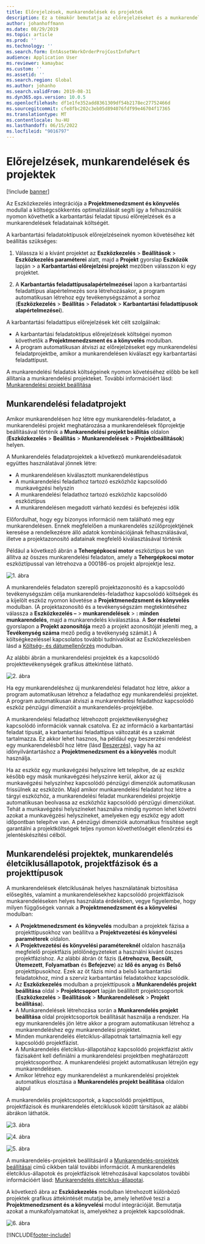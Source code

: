 ```yaml
---
title: Előrejelzések, munkarendelések és projektek
description: Ez a témakör bemutatja az előrejelzéseket és a munkarendelések integrációját az Eszközkezelés projektvezetési és könyvelési modullal.
author: johanhoffmann
ms.date: 08/29/2019
ms.topic: article
ms.prod: ''
ms.technology: ''
ms.search.form: EntAssetWorkOrderProjCostInfoPart
audience: Application User
ms.reviewer: kamaybac
ms.custom: ''
ms.assetid: ''
ms.search.region: Global
ms.author: johanho
ms.search.validFrom: 2019-08-31
ms.dyn365.ops.version: 10.0.5
ms.openlocfilehash: df1e1fe352add8361309df54b2178ec27752466d
ms.sourcegitcommit: cfe8fbc202c3eb05d894076fdf99e46704f17365
ms.translationtype: MT
ms.contentlocale: hu-HU
ms.lasthandoff: 06/15/2022
ms.locfileid: "9016797"
---
```

# <a name="forecasts-work-orders-and-projects"></a>Előrejelzések, munkarendelések és projektek

[!include [banner](../../includes/banner.md)]

 

Az Eszközkezelés integrációja a **Projektmenedzsment és könyvelés** modullal a költségcsökkentés optimalizálását segíti így a felhasználók nyomon követhetik a karbantartási feladat típusú előrejelzések és a munkarendelések feladatainak költségét.

A karbantartási feladatoktípusok előrejelzéseinek nyomon követéséhez két beállítás szükséges:

1. Válassza ki a kívánt projektet az **Eszközkezelés** > **Beállítások** > **Eszközkezelés paraméterei** alatt, majd a **Projekt** gyorslap **Eszközök** lapján > a **Karbantartási előrejelzési projekt** mezőben válasszon ki egy projektet.

2. A **Karbantartás feladattípusalapértelmezései** lapon a karbantartási feladattípus alapértelmezés sora létrehozásakor, a program automatikusan létrehoz egy tevékenységszámot a sorhoz (**Eszközkezelés** > **Beállítás** > **Feladatok** > **Karbantartási feladattípusok alapértelmezései**).

A karbantartási feladattípus előrejelzések két célt szolgálnak: 

- A karbantartási feladatoktípus előrejelzések költségei nyomon követhetők a **Projektmenedzsment és a könyvelés** modulban. 
- A program automatikusan átviszi az előrejelzéseket egy munkarendelési feladatprojektbe, amikor a munkarendelésen kiválaszt egy karbantartási feladattípust.

A munkarendelési feladatok költségeinek nyomon követéséhez előbb be kell állítania a munkarendelési projekteket. További információért lásd: [Munkarendelési projekt beállítása](../setup-for-work-orders/work-order-project-setup.md)

## <a name="work-order-job-projects"></a>Munkarendelési feladatprojekt

Amikor munkarendelésen hoz létre egy munkarendelés-feladatot, a munkarendelési projekt meghatározása a munkarendelések főprojektje beállításával történik a **Munkarendelési projekt beállítás** oldalon (**Eszközkezelés** > **Beállítás** > **Munkarendelések** > **Projektbeállítások**) helyen.

A Munkarendelés feladatprojektek a következő munkarendelésadatok együttes használatával jönnek létre:

- A munkarendelésen kiválasztott munkarendeléstípus 
- A munkarendelési feladathoz tartozó eszközhöz kapcsolódó munkavégzési helyszín
- A munkarendelési feladathoz tartozó eszközhöz kapcsolódó eszköztípus  
- A munkarendelésen megadott várható kezdési és befejezési idők  

Előfordulhat, hogy egy bizonyos információ nem található meg egy munkarendelésen. Ennek megfelelően a munkarendelés szülőprojektjének keresése a rendelkezésre álló adatok kombinációjának felhasználásával, illetve a projektazonosító adatainak megfelelő kiválasztásával történik

Például a következő ábrán a **Tehergépkocsi motor** eszköztípus be van állítva az összes munkarendelési feladaton, amely a **Tehergépkocsi motor** eszköztípussal van létrehozva a 000186-os projekt alprojektje lesz.

![1. ábra](media/01-integration-to-pma.png)

A munkarendelés feladaton szereplő projektazonosító és a kapcsolódó tevékenységszám célja munkarendelés-feladathoz kapcsolódó költségek és a kijelölt eszköz nyomon követése a **Projektmenedzsment és könyvelés** modulban. (A projektazonosító és a tevékenységszám megtekintéséhez válassza a **Eszközkezelés –** > **munkarendelések** > **: minden munkarendelés**, majd a munkarendelés kiválasztása. A **Sor részletei** gyorslapon a **Projekt azonosítója** mező a projekt azonosítóját jeleníti meg, a **Tevékenység száma** mező pedig a tevékenység számát.) A költségkezeléssel kapcsolatos további tudnivalókat az Eszközkezelésben lásd a [Költség- és dátumellenőrzés](../controlling-and-reporting/cost-and-date-control.md) modulban.

Az alábbi ábrán a munkarendelési projektek és a kapcsolódó projekttevékenységek grafikus áttekintése látható.

![2. ábra](media/02-integration-to-pma.png)

Ha egy munkarendeléshez új munkarendelési feladatot hoz létre, akkor a program automatikusan létrehoz a feladathoz egy munkarendelési projektet. A program automatikusan átviszi a munkarendelési feladathoz kapcsolódó eszköz pénzügyi dimenzióit a munkarendelés-projektjébe.

A munkarendelési feladathoz létrehozott projekttevékenységhez kapcsolódó információk vannak csatolva. Ez az információ a karbantartási feladat típusát, a karbantartási feladattípus változatát és a szakmát tartalmazza. Ez akkor lehet hasznos, ha például egy beszerzési rendelést egy munkarendelésből hoz létre (lásd [Beszerzés](../work-orders/procurement.md)), vagy ha az időnyilvántartáshoz a **Projektmenedzsment és a könyvelés** modult használja.

Ha az eszköz egy munkavégzési helyszínre lett telepítve, de az eszköz később egy másik munkavégzési helyszínre kerül, akkor az új munkavégzési helyszínhez kapcsolódó pénzügyi dimenziók automatikusan frissülnek az eszközön. Majd amikor munkarendelési feladatot hoz létre a tárgyi eszközhöz, a munkarendelési feladat munkarendelési projektje automatikusan beolvassa az eszközhöz kapcsolódó pénzügyi dimenziókat. Tehát a munkavégzési helyszíneket használva mindig nyomon lehet követni azokat a munkavégzési helyszíneket, amelyeken egy eszköz egy adott időpontban telepítve van. A pénzügyi dimenziók automatikus frissítése segít garantálni a projektköltségek teljes nyomon követhetőségét ellenőrzési és jelentéskészítési célból.

## <a name="work-order-projects-work-order-lifecycle-states-project-stages-and-project-types"></a>Munkarendelési projektek, munkarendelés életciklusállapotok, projektfázisok és a projekttípusok

A munkarendelések életciklusának helyes használatának biztosítása elősegítés, valamint a munkarendelésekhez kapcsolódó projektfázisok munkarendeléseken helyes használata érdekében, vegye figyelembe, hogy milyen függőségek vannak a **Projektmenedzsment és a könyvelési** modulban:

- A **Projektmenedzsment és könyvelés** modulban a projektek fázisa a projekttípusokhoz van beállítva a **Projektvezetési és könyvelési paraméterek** oldalon.  
- A **Projektvezetési és könyvelési paramétereknél** oldalon használja megfelelő projektfázis jelölőnégyzeteket a használni kívánt összes projektfázishoz. Az alábbi ábrán öt fázis (**Létrehozva**, **Becsült**, **Ütemezett**, **Folyamatban** és **Befejezve**) az **Idő és anyag** és **Belső** projekttípusokhoz. Ezek az öt fázis mind a belső karbantartási feladatokhoz, mind a szerviz karbantartási feladatokhoz kapcsolódik.
- Az **Eszközkezelés** modulban a projekttípusok a **Munkarendelés projekt beállítása** oldal > **Projektcsoport** lapján beállított projektcsoportok (**Eszközkezelés** > **Beállítások** > **Munkarendelések** > **Projekt beállítása**).  
- A Munkarendelések létrehozása során a **Munkarendelés projekt beállítása** oldal projektcsoportok beállítását használja a rendszer. Ha egy munkarendelés jön létre akkor a program automatikusan létrehoz a munkarendeléshez egy munkarendelési projektet.  
- Minden munkarendelés életciklus-állapotnak tartalmaznia kell egy kapcsolódó projektfázist.  
- A Munkarendelés életciklus-állapotához kapcsolódó projektfázist aktív fázisaként kell definiálni a munkarendelési projektben meghatározott projektcsoporthoz. A munkarendelési projekt automatikusan létrejön egy munkarendelésen.
- Amikor létrehoz egy munkarendelést a munkarendelési projektek automatikus elosztása a **Munkarendelés projekt beállítása** oldalon alapul  

A munkarendelés projektcsoportok, a kapcsolódó projekttípus, projektfázisok és munkarendelés életciklusok között társítások az alábbi ábrákon láthatók.

![3. ábra](media/03-integration-to-pma.png)

![4. ábra](media/04-integration-to-pma.png)

![5. ábra](media/05-integration-to-pma.png)

A munkarendelés-projektek beállításáról a [Munkarendelés-projektek beállításai](../setup-for-work-orders/work-order-project-setup.md) című cikkben talál további információt. A munkarendelés életciklus-állapotok és projektfázisok létrehozásával kapcsolatos további információért lásd: [Munkarendelés életciklus-állapotai](../setup-for-work-orders/work-order-lifecycle-states.md).

A következő ábra az **Eszközkezelés** modulban létrehozott különböző projektek grafikus áttekintését mutatja be, amely lehetővé teszi a **Projektmenedzsment és a könyvelési** modul integrációját. Bemutatja azokat a munkafolyamatokat is, amelyekhez a projektek kapcsolódnak.

![6. ábra](media/06-integration-to-pma.png)



[!INCLUDE[footer-include](../../../includes/footer-banner.md)]